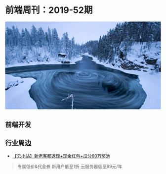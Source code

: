 # 前端周刊：2019-52期

[![](/img/bing/20200102.png?imageMogr2/thumbnail/960x)](https://cn.bing.com/search?q=漩涡)

## 前端开发


## 行业周边

- [【云小站】新老客都返现+现金红包+瓜分60万奖池](https://www.aliyun.com/minisite/goods?userCode=y31qmczl)

> 专属低价&代金券 新用户低至1折 云服务器低至89元/年
